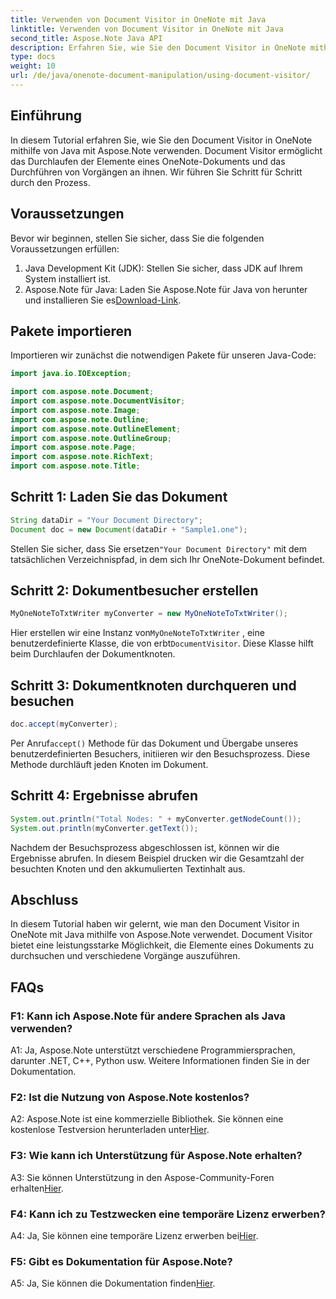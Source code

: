 ```yaml
---
title: Verwenden von Document Visitor in OneNote mit Java
linktitle: Verwenden von Document Visitor in OneNote mit Java
second_title: Aspose.Note Java API
description: Erfahren Sie, wie Sie den Document Visitor in OneNote mithilfe von Java mit Aspose.Note verwenden. Durchsuchen und bearbeiten Sie OneNote-Dokumente nahtlos.
type: docs
weight: 10
url: /de/java/onenote-document-manipulation/using-document-visitor/
---
```

## Einführung

In diesem Tutorial erfahren Sie, wie Sie den Document Visitor in OneNote mithilfe von Java mit Aspose.Note verwenden. Document Visitor ermöglicht das Durchlaufen der Elemente eines OneNote-Dokuments und das Durchführen von Vorgängen an ihnen. Wir führen Sie Schritt für Schritt durch den Prozess.

## Voraussetzungen

Bevor wir beginnen, stellen Sie sicher, dass Sie die folgenden Voraussetzungen erfüllen:

1. Java Development Kit (JDK): Stellen Sie sicher, dass JDK auf Ihrem System installiert ist.
2. Aspose.Note für Java: Laden Sie Aspose.Note für Java von herunter und installieren Sie es[Download-Link](https://releases.aspose.com/note/java/).

## Pakete importieren

Importieren wir zunächst die notwendigen Pakete für unseren Java-Code:

```java
import java.io.IOException;

import com.aspose.note.Document;
import com.aspose.note.DocumentVisitor;
import com.aspose.note.Image;
import com.aspose.note.Outline;
import com.aspose.note.OutlineElement;
import com.aspose.note.OutlineGroup;
import com.aspose.note.Page;
import com.aspose.note.RichText;
import com.aspose.note.Title;
```

## Schritt 1: Laden Sie das Dokument

```java
String dataDir = "Your Document Directory";
Document doc = new Document(dataDir + "Sample1.one");
```

 Stellen Sie sicher, dass Sie ersetzen`"Your Document Directory"` mit dem tatsächlichen Verzeichnispfad, in dem sich Ihr OneNote-Dokument befindet.

## Schritt 2: Dokumentbesucher erstellen

```java
MyOneNoteToTxtWriter myConverter = new MyOneNoteToTxtWriter();
```

 Hier erstellen wir eine Instanz von`MyOneNoteToTxtWriter` , eine benutzerdefinierte Klasse, die von erbt`DocumentVisitor`. Diese Klasse hilft beim Durchlaufen der Dokumentknoten.

## Schritt 3: Dokumentknoten durchqueren und besuchen

```java
doc.accept(myConverter);
```

 Per Anruf`accept()` Methode für das Dokument und Übergabe unseres benutzerdefinierten Besuchers, initiieren wir den Besuchsprozess. Diese Methode durchläuft jeden Knoten im Dokument.

## Schritt 4: Ergebnisse abrufen

```java
System.out.println("Total Nodes: " + myConverter.getNodeCount());
System.out.println(myConverter.getText());
```

Nachdem der Besuchsprozess abgeschlossen ist, können wir die Ergebnisse abrufen. In diesem Beispiel drucken wir die Gesamtzahl der besuchten Knoten und den akkumulierten Textinhalt aus.

## Abschluss

In diesem Tutorial haben wir gelernt, wie man den Document Visitor in OneNote mit Java mithilfe von Aspose.Note verwendet. Document Visitor bietet eine leistungsstarke Möglichkeit, die Elemente eines Dokuments zu durchsuchen und verschiedene Vorgänge auszuführen.

## FAQs

### F1: Kann ich Aspose.Note für andere Sprachen als Java verwenden?

A1: Ja, Aspose.Note unterstützt verschiedene Programmiersprachen, darunter .NET, C++, Python usw. Weitere Informationen finden Sie in der Dokumentation.

### F2: Ist die Nutzung von Aspose.Note kostenlos?

 A2: Aspose.Note ist eine kommerzielle Bibliothek. Sie können eine kostenlose Testversion herunterladen unter[Hier](https://releases.aspose.com/).

### F3: Wie kann ich Unterstützung für Aspose.Note erhalten?

 A3: Sie können Unterstützung in den Aspose-Community-Foren erhalten[Hier](https://forum.aspose.com/c/note/28).

### F4: Kann ich zu Testzwecken eine temporäre Lizenz erwerben?

 A4: Ja, Sie können eine temporäre Lizenz erwerben bei[Hier](https://purchase.aspose.com/temporary-license/).

### F5: Gibt es Dokumentation für Aspose.Note?

 A5: Ja, Sie können die Dokumentation finden[Hier](https://reference.aspose.com/note/java/).